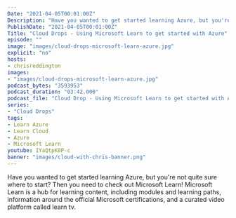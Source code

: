 ```yaml
---
Date: "2021-04-05T00:01:00Z"
Description: "Have you wanted to get started learning Azure, but you're not quite sure where to start? Then you need to check out Microsoft Learn! Microsoft Learn is a hub for learning content, including modules and learning paths, information around the official Microsoft certifications, and a curated video platform called learn tv."
PublishDate: "2021-04-05T00:01:00Z"
Title: "Cloud Drops - Using Microsoft Learn to get started with Azure"
episode: ""
image: "images/cloud-drops-microsoft-learn-azure.jpg"
explicit: "no"
hosts:
- chrisreddington
images:
- "images/cloud-drops-microsoft-learn-azure.jpg"
podcast_bytes: "3593953"
podcast_duration: "03:42.000"
podcast_file: "Cloud Drop - Using Microsoft Learn to get started with Azure.mp3"
series:
- "Cloud Drops"
tags:
- Learn Azure
- Learn Cloud
- Azure
- Microsoft Learn
youtube: IYaQtpK8P-c
banner: "images/cloud-with-chris-banner.png"
---
```

Have you wanted to get started learning Azure, but you're not quite sure where to start? Then you need to check out Microsoft Learn! Microsoft Learn is a hub for learning content, including modules and learning paths, information around the official Microsoft certifications, and a curated video platform called learn tv.